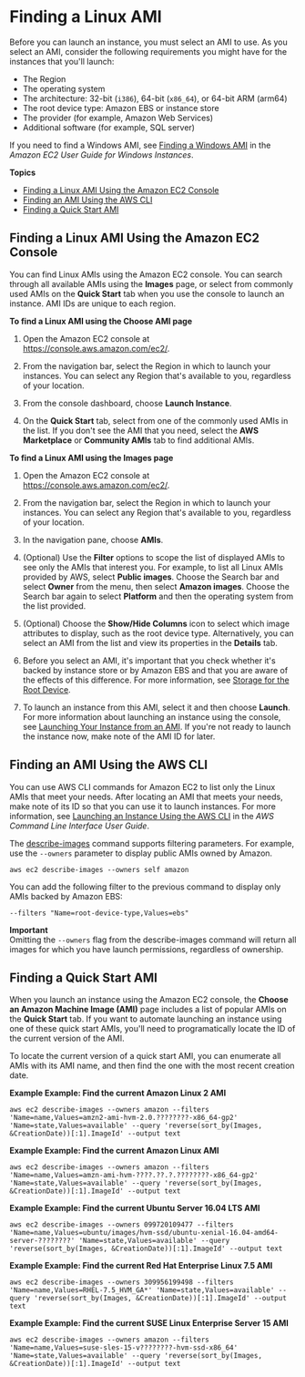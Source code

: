 # Finding a Linux AMI<a name="finding-an-ami"></a>

Before you can launch an instance, you must select an AMI to use\. As you select an AMI, consider the following requirements you might have for the instances that you'll launch:
+ The Region
+ The operating system
+ The architecture: 32\-bit \(`i386`\), 64\-bit \(`x86_64`\), or 64\-bit ARM \(arm64\)
+ The root device type: Amazon EBS or instance store
+ The provider \(for example, Amazon Web Services\)
+ Additional software \(for example, SQL server\)

If you need to find a Windows AMI, see [Finding a Windows AMI](https://docs.aws.amazon.com/AWSEC2/latest/WindowsGuide/finding-an-ami.html) in the *Amazon EC2 User Guide for Windows Instances*\.

**Topics**
+ [Finding a Linux AMI Using the Amazon EC2 Console](#finding-an-ami-console)
+ [Finding an AMI Using the AWS CLI](#finding-an-ami-aws-cli)
+ [Finding a Quick Start AMI](#finding-quick-start-ami)

## Finding a Linux AMI Using the Amazon EC2 Console<a name="finding-an-ami-console"></a>

You can find Linux AMIs using the Amazon EC2 console\. You can search through all available AMIs using the **Images** page, or select from commonly used AMIs on the **Quick Start** tab when you use the console to launch an instance\. AMI IDs are unique to each region\.

**To find a Linux AMI using the Choose AMI page**

1. Open the Amazon EC2 console at [https://console\.aws\.amazon\.com/ec2/](https://console.aws.amazon.com/ec2/)\.

1. From the navigation bar, select the Region in which to launch your instances\. You can select any Region that's available to you, regardless of your location\.

1. From the console dashboard, choose **Launch Instance**\.

1. On the **Quick Start** tab, select from one of the commonly used AMIs in the list\. If you don't see the AMI that you need, select the **AWS Marketplace** or **Community AMIs** tab to find additional AMIs\.

**To find a Linux AMI using the Images page**

1. Open the Amazon EC2 console at [https://console\.aws\.amazon\.com/ec2/](https://console.aws.amazon.com/ec2/)\.

1. From the navigation bar, select the Region in which to launch your instances\. You can select any Region that's available to you, regardless of your location\.

1. In the navigation pane, choose **AMIs**\.

1. \(Optional\) Use the **Filter** options to scope the list of displayed AMIs to see only the AMIs that interest you\. For example, to list all Linux AMIs provided by AWS, select **Public images**\. Choose the Search bar and select **Owner** from the menu, then select **Amazon images**\. Choose the Search bar again to select **Platform** and then the operating system from the list provided\.

1. \(Optional\) Choose the **Show/Hide Columns** icon to select which image attributes to display, such as the root device type\. Alternatively, you can select an AMI from the list and view its properties in the **Details** tab\.

1. Before you select an AMI, it's important that you check whether it's backed by instance store or by Amazon EBS and that you are aware of the effects of this difference\. For more information, see [Storage for the Root Device](ComponentsAMIs.md#storage-for-the-root-device)\.

1. To launch an instance from this AMI, select it and then choose **Launch**\. For more information about launching an instance using the console, see [Launching Your Instance from an AMI](launching-instance.md#choose-an-instance-type-page)\. If you're not ready to launch the instance now, make note of the AMI ID for later\.

## Finding an AMI Using the AWS CLI<a name="finding-an-ami-aws-cli"></a>

You can use AWS CLI commands for Amazon EC2 to list only the Linux AMIs that meet your needs\. After locating an AMI that meets your needs, make note of its ID so that you can use it to launch instances\. For more information, see [Launching an Instance Using the AWS CLI](https://docs.aws.amazon.com/cli/latest/userguide/cli-ec2-launch.html#launching-instances) in the *AWS Command Line Interface User Guide*\.

The [describe\-images](https://docs.aws.amazon.com/cli/latest/reference/ec2/describe-images.html) command supports filtering parameters\. For example, use the `--owners` parameter to display public AMIs owned by Amazon\.

```
aws ec2 describe-images --owners self amazon
```

You can add the following filter to the previous command to display only AMIs backed by Amazon EBS:

```
--filters "Name=root-device-type,Values=ebs"
```

**Important**  
Omitting the `--owners` flag from the describe\-images command will return all images for which you have launch permissions, regardless of ownership\.

## Finding a Quick Start AMI<a name="finding-quick-start-ami"></a>

When you launch an instance using the Amazon EC2 console, the **Choose an Amazon Machine Image \(AMI\)** page includes a list of popular AMIs on the **Quick Start** tab\. If you want to automate launching an instance using one of these quick start AMIs, you'll need to programatically locate the ID of the current version of the AMI\.

To locate the current version of a quick start AMI, you can enumerate all AMIs with its AMI name, and then find the one with the most recent creation date\.

**Example Example: Find the current Amazon Linux 2 AMI**  

```
aws ec2 describe-images --owners amazon --filters 'Name=name,Values=amzn2-ami-hvm-2.0.????????-x86_64-gp2' 'Name=state,Values=available' --query 'reverse(sort_by(Images, &CreationDate))[:1].ImageId' --output text
```

**Example Example: Find the current Amazon Linux AMI**  

```
aws ec2 describe-images --owners amazon --filters 'Name=name,Values=amzn-ami-hvm-????.??.?.????????-x86_64-gp2' 'Name=state,Values=available' --query 'reverse(sort_by(Images, &CreationDate))[:1].ImageId' --output text
```

**Example Example: Find the current Ubuntu Server 16\.04 LTS AMI**  

```
aws ec2 describe-images --owners 099720109477 --filters 'Name=name,Values=ubuntu/images/hvm-ssd/ubuntu-xenial-16.04-amd64-server-????????' 'Name=state,Values=available' --query 'reverse(sort_by(Images, &CreationDate))[:1].ImageId' --output text
```

**Example Example: Find the current Red Hat Enterprise Linux 7\.5 AMI**  

```
aws ec2 describe-images --owners 309956199498 --filters 'Name=name,Values=RHEL-7.5_HVM_GA*' 'Name=state,Values=available' --query 'reverse(sort_by(Images, &CreationDate))[:1].ImageId' --output text
```

**Example Example: Find the current SUSE Linux Enterprise Server 15 AMI**  

```
aws ec2 describe-images --owners amazon --filters 'Name=name,Values=suse-sles-15-v????????-hvm-ssd-x86_64' 'Name=state,Values=available' --query 'reverse(sort_by(Images, &CreationDate))[:1].ImageId' --output text
```

